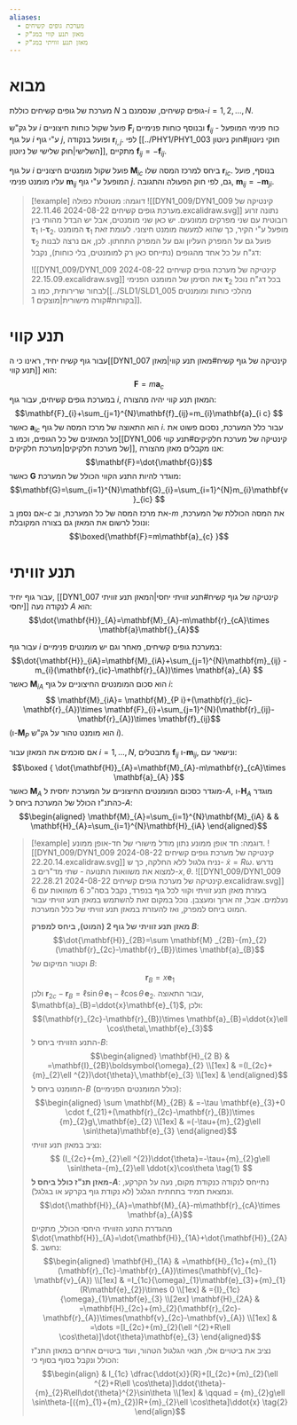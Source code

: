 ```yaml
---
aliases:
  - מערכת גופים קשיחים
  - מאזן תנע קווי במג"ק
  - מאזן תנע זוויתי במג"ק
---
```



# מבוא
מערכת של גופים קשיחים כוללת $N$ גופים קשיחים, שנסמנם ב-$i=1,2,\dots,N$.

על גק"ש $i$ פועל שקול כוחות חיצוניים $\mathbf{F}_{i}$ ובנוסף כוחות פנימיים $\mathbf{f}_{ij}$ - כוח פנימי המופעל על גוף $i$ ע"י גוף $j$, ופועל בנקודה $\mathbf{r}_{i,j}$. לפי [[../PHY1/PHY1_003 חוקי ניוטון#חוק ניוטון השלישי|חוק שלישי של ניוטון]], מתקיים $\mathbf{f}_{ij}=-\mathbf{f}_{ij}$.

על גוף $i$ פועל שקול מומנטים חיצוניים $\mathbf{M}_{ic}$ ביחס למרכז המסה שלו $\mathbf{r}_{ic}$. בנוסף, פועל עליו מומנט פנימי $\mathbf{m}_{ij}$ המופעל ע"י גוף $j$. גם, לפי חוק הפעולה והתגובה, $\mathbf{m}_{ij}=-\mathbf{m}_{ji}$.

>[!example] דוגמה: מטוטלת כפולה
![[DYN1_009/DYN1_009 קינטיקה של מערכת גופים קשיחים 2024-08-22 22.11.46.excalidraw.svg]]
> נתונה זרוע רובוטית עם שני מפרקים ממונעים. יש כאן שני מומנטים, אבל יש הבדל מהותי בין $\boldsymbol{\tau}_{1}$ ו-$\boldsymbol{\tau}_{2}$. המומנט $\boldsymbol{\tau}_{1}$ מופעל ע"י הקיר, כך שהוא למעשה מומנט חיצוני. לעומת זאת $\boldsymbol{\tau}_{2}$ פועל גם על המפרק העליון וגם על המפרק התחתון. לכן, אם נרצה לבנות דג"ח על כל אחד מהגופים (נתייחס כאן רק למומנטים, בלי כוחות), נקבל:
> 
> ![[DYN1_009/DYN1_009 קינטיקה של מערכת גופים קשיחים 2024-08-22 22.15.09.excalidraw.svg]]
> את הסימן של המומנט הפנימי $\boldsymbol{\tau}_{2}$ בכל דג"ח נוכל לבחור שרירותית, כמו ב[[../SLD1/SLD1_005 מהלכי כוחות ומומנטים בקורות#קורה מישורית|מוצקים 1]].
> 


# תנע קווי
עבור גוף קשיח יחיד, ראינו כי ה[[DYN1_007 קינטיקה של גוף קשיח#מאזן תנע קווי|מאזן תנע קווי]] הוא:
$$\mathbf{F}=m\mathbf{a}_{c}$$
במערכת גופים קשיחים, עבור גוף $i$, המאזן תנע קווי יהיה מהצורה:
$$\mathbf{F}_{i}+\sum_{j=1}^{N}\mathbf{f}_{ij}=m_{i}\mathbf{a}_{i c} $$
כאשר $\mathbf{a}_{ic}$ הוא התאוצה של מרכז המסה של גוף $i$.
עבור כלל המערכת, נסכום פשוט את כל המאזנים של כל הגופים, וכמו ב[[DYN1_006 קינטיקה של מערכת חלקיקים#תנע קווי של מערכת חלקיקים|מערכת חלקיקים]], אנו מקבלים מאזן מהצורה:
$$\mathbf{F}=\dot{\mathbf{G}}$$
כאשר $\mathbf{G}$ מוגדר להיות התנע הקווי הכולל של המערכת:
$$\mathbf{G}=\sum_{i=1}^{N}\mathbf{G}_{i}=\sum_{i=1}^{N}m_{i}\mathbf{v}_{ic}  $$
אם נסמן ב-$c$ את מרכז המסה של כל המערכת, וב-$m$ את המסה הכוללת של המערכת, ונוכל לרשום את המאזן גם בצורה המקובלת:
$$\boxed{\mathbf{F}=m\mathbf{a}_{c} }$$

# תנע זוויתי
עבור גוף יחיד, [[DYN1_007 קינטיקה של גוף קשיח#תנע זוויתי יחסי|המאזן תנע זוויתי יחסי]] לנקודה נעה $A$ הוא:
$$\dot{\mathbf{H}}_{A}=\mathbf{M}_{A}-m\mathbf{r}_{cA}\times \mathbf{a}\mathbf{}_{A}$$

עבור גוף $i$ במערכת גופים קשיחים, מאחר וגם יש מומנטים פנימיים:
$$\dot{\mathbf{H}}_{iA}=\mathbf{M}_{iA}+\sum_{j=1}^{N}\mathbf{m}_{ij} -m_{i}(\mathbf{r}_{ic}-\mathbf{r}_{A})\times \mathbf{a}_{A} $$
כאשר $\mathbf{M}_{iA}$ הוא סכום המומנטים החיצוניים על גוף $i$:
$$ \mathbf{M}_{iA}= \mathbf{M}_{P i}+(\mathbf{r}_{ic}-\mathbf{r}_{A})\times \mathbf{F}_{i}+\sum_{j=1}^{N}(\mathbf{r}_{ij}-\mathbf{r}_{A})\times \mathbf{f}_{ij}$$
(ו-$\mathbf{M}_{P}$ הוא מומנט טהור על גק"ש $i$).

אם סוכמים את המאזן עבור $i=1,\dots,N$, מתבטלים $\mathbf{f}_{ij}$ ו-$\mathbf{m}_{ij}$, ונישאר עם:
$$\boxed {
\dot{\mathbf{H}}_{A}=\mathbf{M}_{A}-m\mathbf{r}_{cA}\times \mathbf{a}_{A}
 }$$
כאשר $\mathbf{M}_{A}$ מוגדר כסכום המומנטים החיצוניים על המערכת יחסית ל-$A$, ו-$\mathbf{H}_{A}$ מוגדר כהתנ"ז הכולל של המערכת ביחס ל-$A$:
$$\begin{aligned}
\mathbf{M}_{A}=\sum_{i=1}^{N}\mathbf{M}_{iA}  &  & \mathbf{H}_{A}=\sum_{i=1}^{N}\mathbf{H}_{iA}
\end{aligned}$$



>[!example] דוגמה: חד אופן ממונע
נתון מודל מישורי של חד-אופן ממונע.
> ![[DYN1_009/DYN1_009 קינטיקה של מערכת גופים קשיחים 2024-08-22 22.20.14.excalidraw.svg]]
> נניח גלגול ללא החלקה, כך ש- $\dot{x}=R\omega$.
> נדרש למצוא את משוואות התנועה - שתי מד"רים ב-$x,\theta$.
> ![[DYN1_009/DYN1_009 קינטיקה של מערכת גופים קשיחים 2024-08-22 22.28.21.excalidraw.svg]]
> בעזרת מאזן תנע זוויתי וקווי לכל גוף בנפרד, נקבל בסה"כ 6 משוואות עם 6 נעלמים. אבל, זה ארוך ומעצבן.
> נוכל במקום זאת להשתמש במאזן תנע זוויתי עבור המוט ביחס למפרק, ואז להעזרת במאזן תנע זוויתי של כלל המערכת.
> 
> **מאזן תנע זוויתי של גוף $2$ (המוט), ביחס למפרק $B$**:
> $$\dot{\mathbf{H}}_{2B}=\sum \mathbf{M} _{2B}-{m}_{2}(\mathbf{r}_{2c}-\mathbf{r}_{B})\times \mathbf{a}_{B}$$
> וקטור המיקום של $B$:
> $$\mathbf{r}_{B}=x\mathbf{e}_{1}$$
> ולכן $\mathbf{r}_{2c}-\mathbf{r}_{B}=\ell \sin\theta \,\mathbf{e}_{1}-\ell \cos\theta\,\mathbf{e}_{2}$. עבור התאוצה, $\mathbf{a}_{B}=\ddot{x}\mathbf{e}_{1}$, ולכן:
> $$(\mathbf{r}_{2c}-\mathbf{r}_{B})\times \mathbf{a}_{B}=\ddot{x}\ell \cos\theta\,\mathbf{e}_{3}$$
> התנע הזוויתי ביחס ל-$B$:
> $$\begin{aligned}
> \mathbf{H}_{2 B} & =\mathbf{I}_{2B}\boldsymbol{\omega}_{2} \\[1ex]
>  & =(I_{2c}+{m}_{2}\ell ^{2})\dot{\theta}\,\mathbf{e}_{3} \\[1ex]
>  & 
> \end{aligned}$$
> המומנט ביחס ל-$B$ (כולל המומנטים הפנימיים):
> $$\begin{aligned}
> \sum \mathbf{M}_{2B} & =-\tau \mathbf{e}_{3}+0 \cdot f_{21}+(\mathbf{r}_{2c}-\mathbf{r}_{B})\times {m}_{2}g\,\mathbf{e}_{2} \\[1ex]
>  & =(-\tau+{m}_{2}g\ell \sin\theta)\mathbf{e}_{3}
> \end{aligned}$$
> נציב במאזן תנע זוויתי:
> $$
> (I_{2c}+{m}_{2}\ell ^{2})\ddot{\theta}=-\tau+{m}_{2}g\ell \sin\theta-{m}_{2}\ell \ddot{x}\cos\theta \tag{1}
>  $$
>  **מאזן תנ"ז כולל ביחס ל-$A$**:
>  נתייחס לנקודה כנקודת מקום, נעה על הקרקע, ונמצאת תמיד בתחתית הגלגל (לא נקודת גוף בקרקע או בגלגל).
> $$\dot{\mathbf{H}}_{A}=\mathbf{M}_{A}-m\mathbf{r}_{cA}\times \mathbf{a}_{A}$$
> מהגדרת התנע הזוויתי היחסי הכולל, מתקיים $\dot{\mathbf{H}}_{A}=\dot{\mathbf{H}}_{1A}+\dot{\mathbf{H}}_{2A}$.
> נחשב:
> $$\begin{aligned}
>  \mathbf{H}_{1A} & =\mathbf{H}_{1c}+{m}_{1}(\mathbf{r}_{1c}-\mathbf{r}_{A})\times(\mathbf{v}_{1c}-\mathbf{v}_{A}) \\[1ex]
>  & =I_{1c}{\omega}_{1}\mathbf{e}_{3}+{m}_{1}(R\mathbf{e}_{2})\times 0 \\[1ex]
>  & ={I}_{1c}{\omega}_{1}\mathbf{e}_{3} \\[2ex]
> \mathbf{H}_{2A} & =\mathbf{H}_{2c}+{m}_{2}(\mathbf{r}_{2c}-\mathbf{r}_{A})\times(\mathbf{v}_{2c}-\mathbf{v}_{A}) \\[1ex]
>  & =\dots =[I_{2c}+{m}_{2}(\ell ^{2}+R\ell \cos\theta)]\dot{\theta}\mathbf{e}_{3}
> \end{aligned}$$
> נציב את ביטויים אלו, תנאי הגלגול הטהור, ועוד ביטויים אחרים במאזן התנ"ז הכולל ונקבל בסוף בסוף כי:
> $$\begin{align}
>  & I_{1c} \dfrac{\ddot{x}}{R}+[I_{2c}+{m}_{2}(\ell ^{2}+R\ell \cos\theta)]\ddot{\theta}-{m}_{2}R\ell\dot{\theta}^{2}\sin\theta \\[1ex]
>  & \qquad  = {m}_{2}g\ell \sin\theta-[({m}_{1}+{m}_{2})R+{m}_{2}\ell \cos\theta]\ddot{x} \tag{2}
> \end{align}$$
